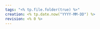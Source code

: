 ```yaml
---
tags: "<% tp.file.folder(true) %>"
creation: <% tp.date.now("YYYY-MM-DD") %>
revision: <% 0 %>
---
```

